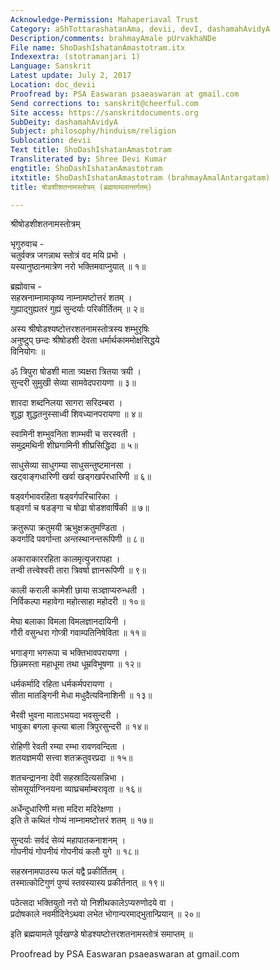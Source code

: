 ```yaml
---
Acknowledge-Permission: Mahaperiaval Trust
Category: aShTottarashatanAma, devii, devI, dashamahAvidyA
Description/comments: brahmayAmale pUrvakhaNDe
File name: ShoDashIshatanAmastotram.itx
Indexextra: (stotramanjari 1)
Language: Sanskrit
Latest update: July 2, 2017
Location: doc_devii
Proofread by: PSA Easwaran psaeaswaran at gmail.com
Send corrections to: sanskrit@cheerful.com
Site access: https://sanskritdocuments.org
SubDeity: dashamahAvidyA
Subject: philosophy/hinduism/religion
Sublocation: devii
Text title: ShoDashIshatanAmastotram
Transliterated by: Shree Devi Kumar
engtitle: ShoDashIshatanAmastotram
itxtitle: ShoDashIshatanAmastotram (brahmayAmalAntargatam)
title: षोडशीशतनामस्तोत्रम् (ब्रह्मयामलान्तर्गतम्)

---
```

  
 श्रीषोडशीशतनामस्तोत्रम्   
  
भृगुरुवाच -  
चतुर्वक्त्र जगन्नाथ स्तोत्रं वद मयि प्रभो ।  
यस्यानुष्ठानमात्रेण नरो भक्तिमवाप्नुयात् ॥ १॥  
  
ब्रह्मोवाच -  
सहस्रनाम्नामाकृष्य नाम्नामष्टोत्तरं शतम् ।  
गुह्याद्गुह्यतरं गुह्यं सुन्दर्याः परिकीर्तितम् ॥ २॥  
  
अस्य श्रीषोडश्यष्टोत्तरशतनामस्तोत्रस्य शम्भुरृषिः  
अनुष्टुप् छन्दः श्रीषोडशी देवता धर्मार्थकाममोक्षसिद्धये  
विनियोगः ॥  
  
ॐ त्रिपुरा षोडशी माता त्र्यक्षरा त्रितया त्रयी ।  
सुन्दरी सुमुखी सेव्या सामवेदपरायणा ॥ ३॥  
  
शारदा शब्दनिलया सागरा सरिदम्बरा ।  
शुद्धा शुद्धतनुस्साध्वी शिवध्यानपरायणा ॥ ४॥  
  
स्वामिनी शम्भुवनिता शाम्भवी च सरस्वती ।  
समुद्रमथिनी शीघ्रगामिनी शीघ्रसिद्धिदा ॥ ५॥  
  
साधुसेव्या साधुगम्या साधुसन्तुष्टमानसा ।  
खट्वाङ्गधारिणी खर्वा खड्गखर्परधारिणी ॥ ६॥  
  
षड्वर्गभावरहिता षड्वर्गपरिचारिका ।  
षड्वर्गा च षडङ्गा च षोढा षोडशवार्षिकी ॥ ७॥  
  
क्रतुरूपा क्रतुमयी ऋभुक्षक्रतुमण्डिता ।  
कवर्गादि पवर्गान्ता अन्तस्थानन्तरूपिणी ॥ ८॥  
  
अकाराकाररहिता कालमृत्युजरापहा ।  
तन्वी तत्त्वेश्वरी तारा त्रिवर्षा ज्ञानरूपिणी ॥ ९॥  
  
काली कराली कामेशी छाया सञ्ज्ञाप्यरुन्धती ।  
निर्विकल्पा महावेगा महोत्साहा महोदरी ॥ १०॥  
  
मेघा बलाका विमला विमलज्ञानदायिनी ।  
गौरी वसुन्धरा गोप्त्री गवाम्पतिनिषेविता ॥ ११॥  
  
भगाङ्गा भगरूपा च भक्तिभावपरायणा ।  
छिन्नमस्ता महाधूमा तथा धूम्रविभूषणा ॥ १२॥  
  
धर्मकर्मादि रहिता धर्मकर्मपरायणा ।  
सीता मातङ्गिनी मेधा मधुदैत्यविनाशिनी ॥ १३॥  
  
भैरवी भुवना माताऽभयदा भवसुन्दरी ।  
भावुका बगला कृत्या बाला त्रिपुरसुन्दरी ॥ १४॥  
  
रोहिणी रेवती रम्या रम्भा रावणवन्दिता ।  
शतयज्ञमयी सत्त्वा शतक्रतुवरप्रदा ॥ १५॥  
  
शतचन्द्रानना देवी सहस्रादित्यसन्निभा ।  
सोमसूर्याग्निनयना व्याघ्रचर्माम्बरावृता ॥ १६॥  
  
अर्धेन्दुधारिणी मत्ता मदिरा मदिरेक्षणा ।  
इति ते कथितं गोप्यं नाम्नामष्टोत्तरं शतम् ॥ १७॥  
  
सुन्दर्याः सर्वदं सेव्यं महापातकनाशनम् ।  
गोपनीयं गोपनीयं गोपनीयं कलौ युगे ॥ १८॥  
  
सहस्रनामपाठस्य फलं यद्वै प्रकीर्तितम् ।  
तस्मात्कोटिगुणं पुण्यं स्तवस्यास्य प्रकीर्तनात् ॥ १९॥  
  
पठेत्सदा भक्तियुतो नरो यो निशीथकालेऽप्यरुणोदये वा ।  
प्रदोषकाले नवमीदिनेऽथवा लभेत भोगान्परमाद्भुतान्प्रियान् ॥ २०॥  
  
इति ब्रह्मयामले पूर्वखण्डे षोडश्यष्टोत्तरशतनामस्तोत्रं समाप्तम् ॥  
  
  
Proofread by PSA Easwaran psaeaswaran at gmail.com  
  
